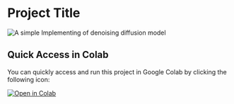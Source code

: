 # Project Title

![A simple Implementing of denoising diffusion model](https://github.com/shining0611armor/Implementation-of-a-Denoising-Diffusion-Probabilistic-Model-DDPM-/raw/main/images/poster.png)

## Quick Access in Colab

You can quickly access and run this project in Google Colab by clicking the following icon:

[![Open in Colab](https://colab.research.google.com/assets/colab-badge.svg)](https://colab.research.google.com/github/yourusername/your-repo-name/blob/main/your_notebook.ipynb)
 
